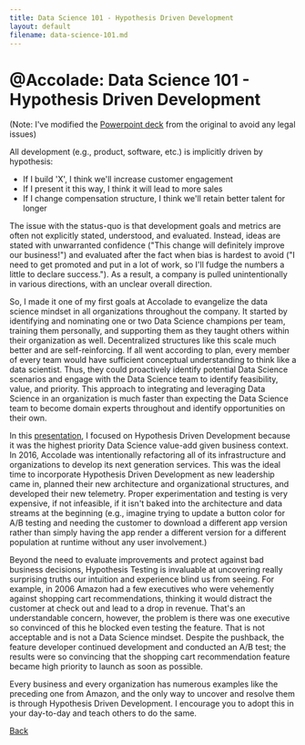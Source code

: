 ```yaml
---
title: Data Science 101 - Hypothesis Driven Development
layout: default
filename: data-science-101.md
--- 
```


# @Accolade: Data Science 101 - Hypothesis Driven Development

(Note: I've modified the [Powerpoint deck](https://github.com/RicardoFrankBarrera/Data-Science-Portfolio/blob/main/Presentations/Data%20Science%20101%20Series%20-%20Hypothesis%20Testing.pptx?raw=true) from the original to avoid any legal issues)

All development (e.g., product, software, etc.) is implicitly driven by hypothesis:

* If I build 'X', I think we'll increase customer engagement
* If I present it this way, I think it will lead to more sales
* If I change compensation structure, I think we'll retain better talent for longer

The issue with the status-quo is that development goals and metrics are often not explicitly stated, understood, and evaluated. Instead, ideas are stated with unwarranted confidence ("This change will definitely improve our business!") and evaluated after the fact when bias is hardest to avoid ("I need to get promoted and put in a lot of work, so I'll fudge the numbers a little to declare success."). As a result, a company is pulled unintentionally in various directions, with an unclear overall direction.

So, I made it one of my first goals at Accolade to evangelize the data science mindset in all organizations throughout the company. It started by identifying and nominating one or two Data Science champions per team, training them personally, and supporting them as they taught others within their organization as well. Decentralized structures like this scale much better and are self-reinforcing. If all went according to plan, every member of every team would have sufficient conceptual understanding to think like a data scientist. Thus, they could proactively identify potential Data Science scenarios and engage with the Data Science team to identify feasibility, value, and priority. This approach to integrating and leveraging Data Science in an organization is much faster than expecting the Data Science team to become domain experts throughout and identify opportunities on their own.

In this [presentation](https://github.com/RicardoFrankBarrera/Data-Science-Portfolio/blob/main/Presentations/Data%20Science%20101%20Series%20-%20Hypothesis%20Testing.pptx?raw=true), I focused on Hypothesis Driven Development because it was the highest priority Data Science value-add given business context. In 2016, Accolade was intentionally refactoring all of its infrastructure and organizations to develop its next generation services. This was the ideal time to incorporate Hypothesis Driven Development as new leadership came in, planned their new architecture and organizational structures, and developed their new telemetry. Proper experimentation and testing is very expensive, if not infeasible, if it isn't baked into the architecture and data streams at the beginning (e.g., imagine trying to update a button color for A/B testing and needing the customer to download a different app version rather than simply having the app render a different version for a different population at runtime without any user involvement.)

Beyond the need to evaluate improvements and protect against bad business decisions, Hypothesis Testing is invaluable at uncovering really surprising truths our intuition and experience blind us from seeing. For example, in 2006 Amazon had a few executives who were vehemently against shopping cart recommendations, thinking it would distract the customer at check out and lead to a drop in revenue. That's an understandable concern, however, the problem is there was one executive so convinced of this he blocked even testing the feature. That is not acceptable and is not a Data Science mindset. Despite the pushback, the feature developer continued development and conducted an A/B test; the results were so convincing that the shopping cart recommendation feature became high priority to launch as soon as possible.

Every business and every organization has numerous examples like the preceding one from Amazon, and the only way to uncover and resolve them is through Hypothesis Driven Development. I encourage you to adopt this in your day-to-day and teach others to do the same.

[Back](./)
